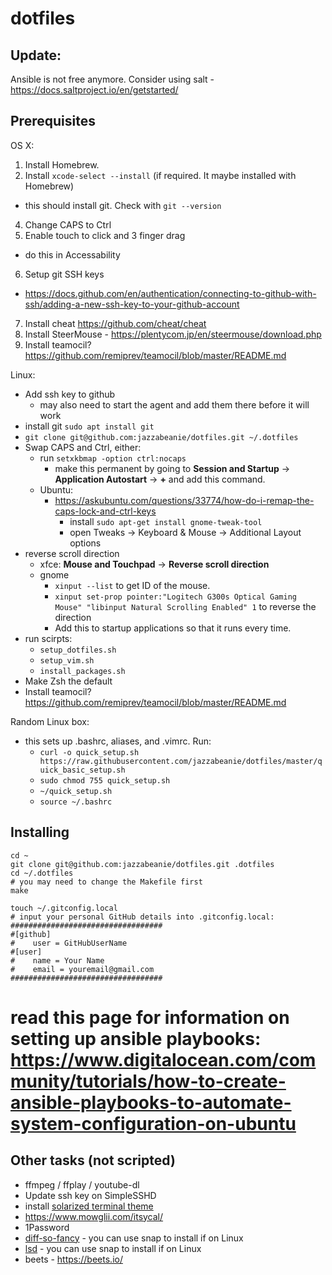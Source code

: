 # dotfiles

## Update:

Ansible is not free anymore. Consider using salt - https://docs.saltproject.io/en/getstarted/

## Prerequisites

OS X:

1. Install Homebrew.
3. Install `xcode-select --install` (if required. It maybe installed with Homebrew)
  - this should install git. Check with `git --version`
4. Change CAPS to Ctrl
5. Enable touch to click and 3 finger drag
  - do this in Accessability
6. Setup git SSH keys
  - https://docs.github.com/en/authentication/connecting-to-github-with-ssh/adding-a-new-ssh-key-to-your-github-account
7. Install cheat https://github.com/cheat/cheat
8. Install SteerMouse - https://plentycom.jp/en/steermouse/download.php
9. Install teamocil? https://github.com/remiprev/teamocil/blob/master/README.md

Linux:

- Add ssh key to github
  - may also need to start the agent and add them there before it will work
- install git `sudo apt install git`
- `git clone git@github.com:jazzabeanie/dotfiles.git ~/.dotfiles`
- Swap CAPS and Ctrl, either:
  - run `setxkbmap -option ctrl:nocaps`
    - make this permanent by going to **Session and Startup** -> **Application Autostart** -> **+** and add this command.
  - Ubuntu:
    - https://askubuntu.com/questions/33774/how-do-i-remap-the-caps-lock-and-ctrl-keys
      - install `sudo apt-get install gnome-tweak-tool`
      - open Tweaks -> Keyboard & Mouse -> Additional Layout options
- reverse scroll direction
  - xfce: **Mouse and Touchpad** -> **Reverse scroll direction**
  - gnome 
    - `xinput --list` to get ID of the mouse. 
    - `xinput set-prop pointer:"Logitech G300s Optical Gaming Mouse" "libinput Natural Scrolling Enabled" 1` to reverse the direction
    - Add this to startup applications so that it runs every time.
- run scirpts:
  - `setup_dotfiles.sh`
  - `setup_vim.sh`
  - `install_packages.sh`
- Make Zsh the default
- Install teamocil? https://github.com/remiprev/teamocil/blob/master/README.md

Random Linux box:

- this sets up .bashrc, aliases, and .vimrc. Run:
  - `curl -o quick_setup.sh https://raw.githubusercontent.com/jazzabeanie/dotfiles/master/quick_basic_setup.sh`
  - `sudo chmod 755 quick_setup.sh`
  - `~/quick_setup.sh`
  - `source ~/.bashrc`

## Installing
```
cd ~
git clone git@github.com:jazzabeanie/dotfiles.git .dotfiles
cd ~/.dotfiles
# you may need to change the Makefile first
make

touch ~/.gitconfig.local
# input your personal GitHub details into .gitconfig.local:
##################################
#[github]
#    user = GitHubUserName
#[user]
#    name = Your Name
#    email = youremail@gmail.com
##################################
```

# read this page for information on setting up ansible playbooks: https://www.digitalocean.com/community/tutorials/how-to-create-ansible-playbooks-to-automate-system-configuration-on-ubuntu

## Other tasks (not scripted)
- ffmpeg / ffplay / youtube-dl
- Update ssh key on SimpleSSHD
- install [solarized terminal theme](http://ethanschoonover.com/solarized)
- https://www.mowglii.com/itsycal/
- 1Password
- [diff-so-fancy](https://github.com/so-fancy/diff-so-fancy) - you can use snap to install if on Linux
- [lsd](https://github.com/Peltoche/lsd) - you can use snap to install if on Linux
- beets - https://beets.io/
